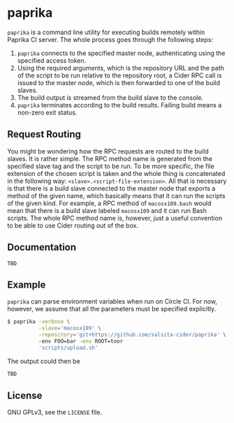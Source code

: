 # paprika #

`paprika` is a command line utility for executing builds remotely within Paprika
CI server. The whole process goes through the following steps:

1. `paprika` connects to the specified master node, authenticating using the
   specified access token.
2. Using the required arguments, which is the repository URL and the path of the
   script to be run relative to the repository root, a Cider RPC call is issued
   to the master node, which is then forwarded to one of the build slaves.
3. The build output is streamed from the build slave to the console.
4. `paprika` terminates according to the build results. Failing build means a
   non-zero exit status.

## Request Routing ##

You might be wondering how the RPC requests are routed to the build slaves. It
is rather simple. The RPC method name is generated from the specified slave tag
and the script to be run. To be more specific, the file extension of the chosen
script is taken and the whole thing is concatenated in the following way:
`<slave>.<script-file-extension>`. All that is necessary is that there is a
build slave connected to the master node that exports a method of the given
name, which basically means that it can run the scripts of the given kind. For
example, a RPC method of `macosx109.bash` would mean that there is a build slave
labeled `macosx109` and it can run Bash scripts. The whole RPC method name is,
however, just a useful convention to be able to use Cider routing out of the
box.

## Documentation ##

```text
TBD
```

## Example ##

`paprika` can parse environment variables when run on Circle CI. For now,
however, we assume that all the parameters must be specified explicitly.

```bash
$ paprika -verbose \
          -slave='macosx109' \
          -repository='git+https://github.com/salsita-cider/paprika' \ 
		  -env FOO=bar -env ROOT=toor
		  'scripts/upload.sh'
```

The output could then be

```bash
TBD
```

## License ##

GNU GPLv3, see the `LICENSE` file.
